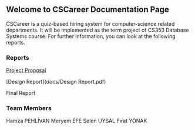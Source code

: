 ## Welcome to CSCareer Documentation Page

CSCareer is a quiz-based hiring system for computer-science related departments. It will be implemented as the term project of CS353 Database Systems course. For further information, you can look at the following reports.

### Reports

[Project Proposal](docs/Proposal.pdf)

[Design Report](docs/Design Report.pdf)

Final Report

### Team Members

Hamza PEHLİVAN <t> Meryem EFE <t> Selen UYSAL <t> Fırat YÖNAK
